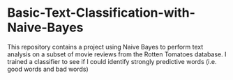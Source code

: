 # Basic-Text-Classification-with-Naive-Bayes

This repository contains a project using Naive Bayes to perform text analysis on a subset of movie reviews from the Rotten Tomatoes database.  I trained a classifier to see if I could identify strongly predictive words (i.e. good words and bad words) 

